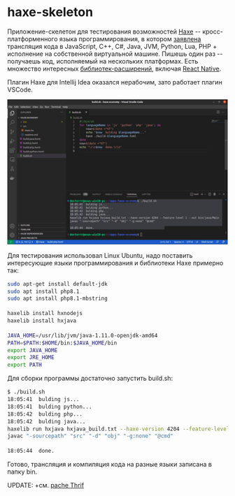 # haxe-skeleton
Приложение-скелетон для тестирования возможностей [Haxe](https://haxe.org/) -- кросс-платформенного языка программирования, в котором [заявлена](https://www.opennet.ru/opennews/art.shtml?num=54580) трансляция кода в JavaScript, C++, C#, Java, JVM, Python, Lua, PHP + исполнение на собственной виртуальной машине. Пишешь один раз -- получаешь код, исполняемый на нескольких платформах. Есть множество интересных [библиотек-расширений](https://lib.haxe.org/), включая [React Native](https://lib.haxe.org/p/react-native/).

Плагин Haxe для Intellij Idea оказался нерабочим, зато работает плагин VSCode.

![ide](https://raw.githubusercontent.com/Doctorrr/haxe-skeleton/main/screenshot.jpg)

Для тестирования использовал Linux Ubuntu, надо поставить интересующие языки программирования и библиотеки Haxe примерно так:
```sh
sudo apt-get install default-jdk
sudo apt install php8.1
sudo apt install php8.1-mbstring

haxelib install hxnodejs
haxelib install hxjava

JAVA_HOME=/usr/lib/jvm/java-1.11.0-openjdk-amd64
PATH=$PATH:$HOME/bin:$JAVA_HOME/bin
export JAVA_HOME
export JRE_HOME
export PATH
```

Для сборки программы достаточно запустить build.sh:
```sh
$ ./build.sh 
18:05:41  bulding js...
18:05:41  bulding python...
18:05:42  bulding php...
18:05:42  bulding java...
haxelib run hxjava hxjava_build.txt --haxe-version 4204 --feature-level 1 --out bin/java/Main
javac "-sourcepath" "src" "-d" "obj" "-g:none" "@cmd"

18:05:44  done.
```

Готово, трансляция и компиляция кода на разные языки записана в папку bin.

UPDATE: +см. [pache Thrif](https://thrift.apache.org/)
